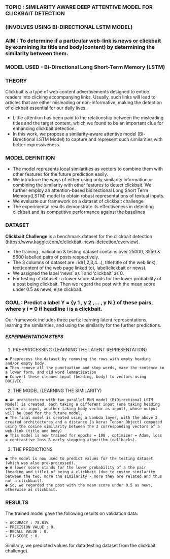 ### TOPIC : SIMILARITY AWARE DEEP ATTENTIVE MODEL FOR CLICKBAIT DETECTION

### (INVOLVES USING BI-DIRECTIONAL LSTM MODEL)

### AIM : To determine if a particular web-link is news or clickbait by examining its title and body(content) by determining the similarity between them.

### MODEL USED - Bi-Directional Long Short-Term Memory (LSTM)


### THEORY

Clickbait is a type of web content advertisements designed to entice readers into clicking accompanying links. Usually, such links will lead to articles that are either misleading or non-informative, making the detection of clickbait essential for our daily lives. 
- Little attention has been paid to the relationship between the misleading titles and the target content, which we found to be an important clue for enhancing clickbait detection.
- In this work, we propose a similarity-aware attentive model (Bi-Directional LSTM Model) to capture and represent such similarities with better expressiveness.

### MODEL DEFINITION
- The model represents local similarities as vectors to combine them with other features for the future prediction easily.
- We introduce the ways of either using only similarity information or combining the similarity with other features to detect clickbait. We further employ an attention-based bidirectional Long Short Term Memory(LSTM) model to obtain robust representations of textual inputs.
- We evaluate our framework on a dataset of clickbait challenge
- The experimental results demonstrate its effectiveness in detecting clickbait and its competitive performance against the baselines

### DATASET

**Clickbait Challenge** is a benchmark dataset for the clickbait detection
(https://www.kaggle.com/c/clickbait-news-detection/overview).

- The training , validation & testing dataset contains over 25000, 3550 & 5600 labelled pairs of posts respectively.
- The 3 columns of dataset are : id(1,2,3,4...), title(title of the web link), text(content of the web page linked to), label(clickbait or news).
- We assigned the label ‘news’ as 1 and ‘clickbait’ as 0.
- For testing of dataset : a lower score stands for the lower probability of a post being clickbait. Then we regard the post with the mean score under 0.5 as news, else clickbait.

### GOAL : Predict a label Y = {y 1 , y 2 ,... , y N } of these pairs, where y i = 0 if headline i is a clickbait.
Our framework includes three parts: learning latent representations, learning the similarities, and using the similarity for the further predictions.

##### EXPERIMENTATION STEPS

1. PRE-PROCESSING (LEARNING THE LATENT REPRESENTATION)

```
● Preprocess the dataset by removing the rows with empty heading and/or empty body.
● Then remove all the punctuation and stop words, make the sentence in a lower form, and did word lemmatization
● Convert these cleaned input (heading, body) to vectors using DOC2VEC.
```

2. THE MODEL (LEARNING THE SIMILARITY)

```
● An architecture with two parallel RNN model (BiDirectional LSTM Model) is created, each taking a different input (one taking heading vector as input, another taking body vector as input), whose output will be used for the future model.
● The final model is created using a Lambda layer, with the above 2 created architectures and a distance (a keras Tensor Object) computed using the cosine similarity between the 2 corresponding vectors of a web-link (title and body)
● This model is now trained for epochs = 100 , optimizer = Adam, loss = contrastive loss & early stopping algorithm (callbacks).
```

3. THE PREDICTIONS
```
● The model is now used to predict values for the testing dataset (which was also pre-processed).
● A lower score stands for the lower probability of a the pair (heading and title) of being a clickbait (due to cosine similarity between the two, more the similarity - more they are related and thus not a clickbait).
● So, we regarded the post with the mean score under 0.5 as news, otherwise as clickbait.
```

### RESULTS

The trained model gave the following results on validation data:

```
➔ ACCURACY : 78.81%
➔ PRECISION VALUE : 0.
➔ RECALL VALUE : 0.
➔ F1-SCORE : 0.
```
Similarly, we predicted values for data(testing dataset from the clickbait challenge).
